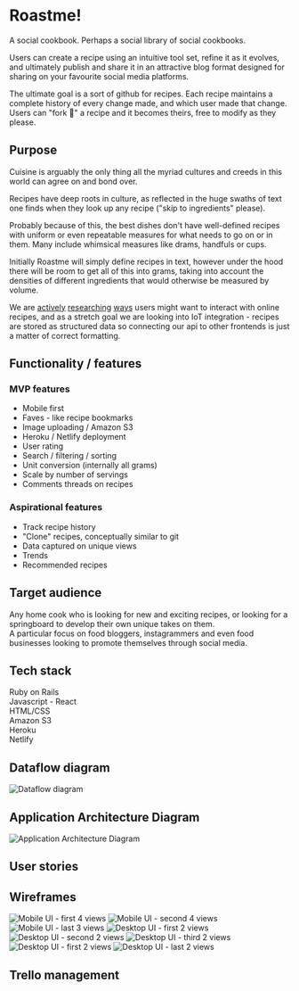 # Roastme!

A social cookbook. Perhaps a social library of social cookbooks.

Users can create a recipe using an intuitive tool set, refine it as it evolves, and ultimately publish and share it in an attractive blog format designed for sharing on your favourite social media platforms.

The ultimate goal is a sort of github for recipes. Each recipe maintains a complete history of every change made, and which user made that change. Users can "fork 🍴" a recipe and it becomes theirs, free to modify as they please.

## Purpose

Cuisine is arguably the only thing all the myriad cultures and creeds in this world can agree on and bond over.

Recipes have deep roots in culture, as reflected in the huge swaths of text one finds when they look up any recipe ("skip to ingredients" please).

Probably because of this, the best dishes don't have well-defined recipes with uniform or even repeatable measures for what needs to go on or in them. Many include whimsical measures like drams, handfuls or cups.

Initially Roastme will simply define recipes in text, however under the hood there will be room to get all of this into grams, taking into account the densities of different ingredients that would otherwise be measured by volume.

We are [actively][1] [researching][2] [ways][3] users might want to interact with online recipes, and as a stretch goal we are looking into IoT integration - recipes are stored as structured data so connecting our api to other frontends is just a matter of correct formatting.

[1]: https://developers.google.com/search/docs/data-types/recipe
[2]: https://api2.bigoven.com/web/documentation/recipes
[3]: https://www.amazon.com.au/newscorp-Taste-com-au/dp/B0778JD3H2

## Functionality / features

### MVP features

- Mobile first
- Faves - like recipe bookmarks
- Image uploading / Amazon S3
- Heroku / Netlify deployment
- User rating
- Search / filtering / sorting
- Unit conversion (internally all grams)
- Scale by number of servings
- Comments threads on recipes

### Aspirational features

- Track recipe history
- "Clone" recipes, conceptually similar to git
- Data captured on unique views
- Trends
- Recommended recipes

## Target audience

Any home cook who is looking for new and exciting recipes, or looking for a springboard to develop their own unique takes on them.  
A particular focus on food bloggers, instagrammers and even food businesses looking to promote themselves through social media.

## Tech stack

Ruby on Rails  
Javascript - React  
HTML/CSS  
Amazon S3  
Heroku  
Netlify

## Dataflow diagram

![Dataflow diagram](./docs/DataflowDiagram.png)

## Application Architecture Diagram

![Application Architecture Diagram](./docs/ArchitectureDiagram.png)

## User stories

## Wireframes

![Mobile UI - first 4 views](./docs/wireframe-01-04.png)
![Mobile UI - second 4 views](./docs/wireframe-05-08.png)
![Mobile UI - last 3 views](./docs/wireframe-09-11.png)
![Desktop UI - first 2 views](./docs/wireframe-2-01-02.png)
![Desktop UI - second 2 views](./docs/wireframe-2-03-04.png)
![Desktop UI - third 2 views](./docs/wireframe-2-05-06.png)
![Desktop UI - first 2 views](./docs/wireframe-2-07-08.png)
![Desktop UI - last 2 views](./docs/wireframe-2-09-10.png)  

## Trello management
